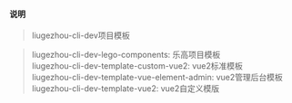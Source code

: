 #### 说明
> liugezhou-cli-dev项目模板

> liugezhou-cli-dev-lego-components: 乐高项目模板   
> liugezhou-cli-dev-template-custom-vue2: vue2标准模板   
> liugezhou-cli-dev-template-vue-element-admin: vue2管理后台模板   
> liugezhou-cli-dev-template-vue2: vue2自定义模版  